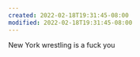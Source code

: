 ```yaml
---
created: 2022-02-18T19:31:45-08:00
modified: 2022-02-18T19:31:45-08:00
---
```


New York wrestling is a fuck you
